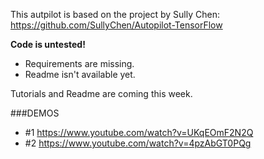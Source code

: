 This autpilot is based on the project by Sully Chen: https://github.com/SullyChen/Autopilot-TensorFlow

**Code is untested!**

- Requirements are missing.
- Readme isn't available yet.

Tutorials and Readme are coming this week.


###DEMOS

- \#1 https://www.youtube.com/watch?v=UKqEOmF2N2Q
- \#2 https://www.youtube.com/watch?v=4pzAbGT0PQg
